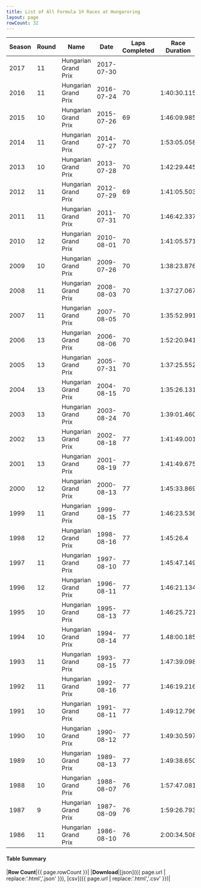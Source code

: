 ```yaml
---
title: List of All Formula 1® Races at Hungaroring
layout: page
rowCount: 32
---
```


| Season | Round | Name | Date | Laps Completed | Race Duration | Winning Driver | Winning Constructor |
|--|--|--|--|--|--|--|--|
| 2017 | 11 | Hungarian Grand Prix | 2017-07-30 |   |   |   |   |
| 2016 | 11 | Hungarian Grand Prix | 2016-07-24 | 70 | 1:40:30.115 | Lewis Hamilton 🇬🇧 | Mercedes 🇩🇪 |
| 2015 | 10 | Hungarian Grand Prix | 2015-07-26 | 69 | 1:46:09.985 | Sebastian Vettel 🇩🇪 | Ferrari 🇮🇹 |
| 2014 | 11 | Hungarian Grand Prix | 2014-07-27 | 70 | 1:53:05.058 | Daniel Ricciardo 🇦🇺 | Red Bull 🇦🇹 |
| 2013 | 10 | Hungarian Grand Prix | 2013-07-28 | 70 | 1:42:29.445 | Lewis Hamilton 🇬🇧 | Mercedes 🇩🇪 |
| 2012 | 11 | Hungarian Grand Prix | 2012-07-29 | 69 | 1:41:05.503 | Lewis Hamilton 🇬🇧 | McLaren 🇬🇧 |
| 2011 | 11 | Hungarian Grand Prix | 2011-07-31 | 70 | 1:46:42.337 | Jenson Button 🇬🇧 | McLaren 🇬🇧 |
| 2010 | 12 | Hungarian Grand Prix | 2010-08-01 | 70 | 1:41:05.571 | Mark Webber 🇦🇺 | Red Bull 🇦🇹 |
| 2009 | 10 | Hungarian Grand Prix | 2009-07-26 | 70 | 1:38:23.876 | Lewis Hamilton 🇬🇧 | McLaren 🇬🇧 |
| 2008 | 11 | Hungarian Grand Prix | 2008-08-03 | 70 | 1:37:27.067 | Heikki Kovalainen 🇫🇮 | McLaren 🇬🇧 |
| 2007 | 11 | Hungarian Grand Prix | 2007-08-05 | 70 | 1:35:52.991 | Lewis Hamilton 🇬🇧 | McLaren 🇬🇧 |
| 2006 | 13 | Hungarian Grand Prix | 2006-08-06 | 70 | 1:52:20.941 | Jenson Button 🇬🇧 | Honda 🇯🇵 |
| 2005 | 13 | Hungarian Grand Prix | 2005-07-31 | 70 | 1:37:25.552 | Kimi Räikkönen 🇫🇮 | McLaren 🇬🇧 |
| 2004 | 13 | Hungarian Grand Prix | 2004-08-15 | 70 | 1:35:26.131 | Michael Schumacher 🇩🇪 | Ferrari 🇮🇹 |
| 2003 | 13 | Hungarian Grand Prix | 2003-08-24 | 70 | 1:39:01.460 | Fernando Alonso 🇪🇸 | Renault 🇫🇷 |
| 2002 | 13 | Hungarian Grand Prix | 2002-08-18 | 77 | 1:41:49.001 | Rubens Barrichello 🇧🇷 | Ferrari 🇮🇹 |
| 2001 | 13 | Hungarian Grand Prix | 2001-08-19 | 77 | 1:41:49.675 | Michael Schumacher 🇩🇪 | Ferrari 🇮🇹 |
| 2000 | 12 | Hungarian Grand Prix | 2000-08-13 | 77 | 1:45:33.869 | Mika Häkkinen 🇫🇮 | McLaren 🇬🇧 |
| 1999 | 11 | Hungarian Grand Prix | 1999-08-15 | 77 | 1:46:23.536 | Mika Häkkinen 🇫🇮 | McLaren 🇬🇧 |
| 1998 | 12 | Hungarian Grand Prix | 1998-08-16 | 77 | 1:45:26.4 | Michael Schumacher 🇩🇪 | Ferrari 🇮🇹 |
| 1997 | 11 | Hungarian Grand Prix | 1997-08-10 | 77 | 1:45:47.149 | Jacques Villeneuve 🇨🇦 | Williams 🇬🇧 |
| 1996 | 12 | Hungarian Grand Prix | 1996-08-11 | 77 | 1:46:21.134 | Jacques Villeneuve 🇨🇦 | Williams 🇬🇧 |
| 1995 | 10 | Hungarian Grand Prix | 1995-08-13 | 77 | 1:46:25.721 | Damon Hill 🇬🇧 | Williams 🇬🇧 |
| 1994 | 10 | Hungarian Grand Prix | 1994-08-14 | 77 | 1.48:00.185 | Michael Schumacher 🇩🇪 | Benetton 🇮🇹 |
| 1993 | 11 | Hungarian Grand Prix | 1993-08-15 | 77 | 1:47:39.098 | Damon Hill 🇬🇧 | Williams 🇬🇧 |
| 1992 | 11 | Hungarian Grand Prix | 1992-08-16 | 77 | 1:46:19.216 | Ayrton Senna 🇧🇷 | McLaren 🇬🇧 |
| 1991 | 10 | Hungarian Grand Prix | 1991-08-11 | 77 | 1:49:12.796 | Ayrton Senna 🇧🇷 | McLaren 🇬🇧 |
| 1990 | 10 | Hungarian Grand Prix | 1990-08-12 | 77 | 1:49:30.597 | Thierry Boutsen 🇧🇪 | Williams 🇬🇧 |
| 1989 | 10 | Hungarian Grand Prix | 1989-08-13 | 77 | 1:49:38.650 | Nigel Mansell 🇬🇧 | Ferrari 🇮🇹 |
| 1988 | 10 | Hungarian Grand Prix | 1988-08-07 | 76 | 1:57:47.081 | Ayrton Senna 🇧🇷 | McLaren 🇬🇧 |
| 1987 | 9 | Hungarian Grand Prix | 1987-08-09 | 76 | 1:59:26.793 | Nelson Piquet 🇧🇷 | Williams 🇬🇧 |
| 1986 | 11 | Hungarian Grand Prix | 1986-08-10 | 76 | 2:00:34.508 | Nelson Piquet 🇧🇷 | Williams 🇬🇧 |

#### Table Summary

|**Row Count**|{{ page.rowCount }}|
|**Download**|[json]({{ page.url | replace:'.html','.json' }}), [csv]({{ page.url | replace:'.html','.csv' }})|

